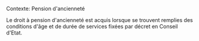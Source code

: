 Contexte: Pension d'ancienneté

Le droit à pension d'ancienneté est acquis lorsque se trouvent remplies des conditions d'âge et de durée de services fixées par décret en Conseil d'Etat.